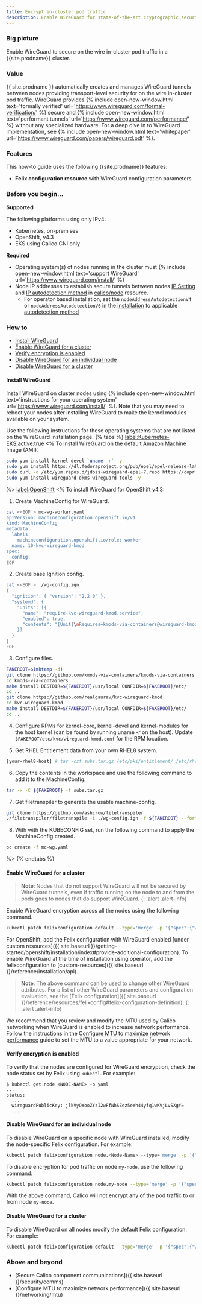 ```yaml
---
title: Encrypt in-cluster pod traffic
description: Enable WireGuard for state-of-the-art cryptographic security between pods for Calico clusters.
---
```


### Big picture

Enable WireGuard to secure on the wire in-cluster pod traffic in a {{site.prodname}} cluster.

### Value

{{ site.prodname }} automatically creates and manages WireGuard tunnels between nodes providing transport-level security for on the wire in-cluster pod traffic. WireGuard provides {% include open-new-window.html text='formally verified' url='https://www.wireguard.com/formal-verification/' %} secure and {% include open-new-window.html text='performant tunnels' url='https://www.wireguard.com/performance/' %} without any specialized hardware. For a deep dive in to WireGuard implementation, see {% include open-new-window.html text='whitepaper' url='https://www.wireguard.com/papers/wireguard.pdf' %}.

### Features

This how-to guide uses the following {{site.prodname}} features:

- **Felix configuration resource** with WireGuard configuration parameters

### Before you begin...

**Supported**

The following platforms using only IPv4:
- Kubernetes, on-premises
- OpenShift, v4.3
- EKS using Calico CNI only

**Required**

- Operating system(s) of nodes running in the cluster must {% include open-new-window.html text='support WireGuard' url='https://www.wireguard.com/install/' %}
- Node IP addresses to establish secure tunnels between nodes [IP Setting]({{site.baseurl}}/reference/node/configuration#ip-setting) and [IP autodetection method]({{site.baseurl}}/reference/node/configuration#ip-autodetection-methods) in [calico/node]({{site.baseurl}}/reference/node/configuration) resource.
    - For operator based installation, set the `nodeAddressAutodetectionV4` or `nodeAddressAutodetectionV6` in the [installation]({{site.baseurl}}/reference/installation/api) to applicable [autodetection method]({{site.baseurl}}/reference/installation/api#operator.tigera.io/v1.NodeAddressAutodetection)

### How to

- [Install WireGuard](#install-wireguard)
- [Enable WireGuard for a cluster](#enable-wireguard-for-a-cluster)
- [Verify encryption is enabled](#verify-encryption-is-enabled)
- [Disable WireGuard for an individual node](#disable-wireguard-for-an-individual-node)
- [Disable WireGuard for a cluster](#disable-wireguard-for-a-cluster)

#### Install WireGuard

Install WireGuard on cluster nodes using {% include open-new-window.html text='instructions for your operating system' url='https://www.wireguard.com/install/' %}. Note that you may need to reboot your nodes after installing WireGuard to make the kernel modules available on your system.

   Use the following instructions for these operating systems that are not listed on the WireGuard installation page.
{% tabs %}
<label:Kubernetes-EKS,active:true>
<%
To install WireGuard on the default Amazon Machine Image (AMI):

   ```bash
   sudo yum install kernel-devel-`uname -r` -y
   sudo yum install https://dl.fedoraproject.org/pub/epel/epel-release-latest-7.noarch.rpm -y
   sudo curl -o /etc/yum.repos.d/jdoss-wireguard-epel-7.repo https://copr.fedorainfracloud.org/coprs/jdoss/wireguard/repo/epel-7/jdoss-wireguard-epel-7.repo
   sudo yum install wireguard-dkms wireguard-tools -y
   ```
%>
<label:OpenShift>
<%
To install WireGuard for OpenShift v4.3:

   1. Create MachineConfig for WireGuard.
   ```bash
   cat <<EOF > mc-wg-worker.yaml
   apiVersion: machineconfiguration.openshift.io/v1
   kind: MachineConfig
   metadata:
     labels:
       machineconfiguration.openshift.io/role: worker
     name: 10-kvc-wireguard-kmod
   spec:
     config:
   EOF
   ```

   2. Create base Ignition config.
   ```bash
   cat <<EOF > ./wg-config.ign
   {
     "ignition": { "version": "2.2.0" },
     "systemd": {
       "units": [{
         "name": "require-kvc-wireguard-kmod.service",
         "enabled": true,
         "contents": "[Unit]\nRequires=kmods-via-containers@wireguard-kmod.service\n[Service]\nType=oneshot\nExecStart=/usr/bin/true\n\n[Install]\nWantedBy=multi-user.target"
       }]
     }
   }
   EOF
   ```

   3. Configure files.
   ```bash
   FAKEROOT=$(mktemp -d)
   git clone https://github.com/kmods-via-containers/kmods-via-containers
   cd kmods-via-containers
   make install DESTDIR=${FAKEROOT}/usr/local CONFDIR=${FAKEROOT}/etc/
   cd ..
   git clone https://github.com/realgaurav/kvc-wireguard-kmod
   cd kvc-wireguard-kmod
   make install DESTDIR=${FAKEROOT}/usr/local CONFDIR=${FAKEROOT}/etc/
   cd ..
   ```

   4. Configure RPMs for kernel-core, kernel-devel and kernel-modules for the host kernel (can be found by running uname -r on the host). Update `$FAKEROOT/etc/kvc/wireguard-kmod.conf` for the RPM location.

   5. Get RHEL Entitlement data from your own RHEL8 system.
   ```bash
   [your-rhel8-host] # tar -czf subs.tar.gz /etc/pki/entitlement/ /etc/rhsm/ /etc/yum.repos.d/redhat.repo
   ```

   6. Copy the contents in the workspace and use the following command to add it to the MachineConfig.
   ```bash
   tar -x -C ${FAKEROOT} -f subs.tar.gz
   ```

   7. Get filetranspiler to generate the usable machine-config.
   ```bash
   git clone https://github.com/ashcrow/filetranspiler
   ./filetranspiler/filetranspile -i ./wg-config.ign -f ${FAKEROOT} --format=yaml --dereference-symlinks | sed 's/^/     /' | (cat mc-wg-worker.yaml -) > mc-wg.yaml
   ```

   8. With with the KUBECONFIG set, run the following command to apply the MachineConfig created.
   ```bash
   oc create -f mc-wg.yaml
   ```
%>
{% endtabs %}

#### Enable WireGuard for a cluster

   > **Note**: Nodes that do not support WireGuard will not be secured by WireGuard tunnels, even if traffic running on the node to and from the pods goes to nodes that do support WireGuard.
   {: .alert .alert-info}

Enable WireGuard encryption across all the nodes using the following command.

   ```bash
kubectl patch felixconfiguration default --type='merge' -p '{"spec":{"wireguardEnabled":true}}'
   ```

   For OpenShift, add the Felix configuration with WireGuard enabled [under custom resources]({{ site.baseurl }}/getting-started/openshift/installation/index#provide-additional-configuration). To enable WireGuard at the time of installation using operator, add the felixconfiguration to [custom-resources]({{ site.baseurl }}/reference/installation/api).

   > **Note**: The above command can be used to change other WireGuard attributes. For a list of other WireGuard parameters and configuration evaluation, see the [Felix configuration]({{ site.baseurl }}/reference/resources/felixconfig#felix-configuration-definition).
   {: .alert .alert-info}

We recommend that you review and modify the MTU used by Calico networking when WireGuard is enabled to increase network performance. Follow the instructions in the [Configure MTU to maximize network performance]({{site.baseurl}}/networking/mtu) guide to set the MTU to a value appropriate for your network.

#### Verify encryption is enabled

To verify that the nodes are configured for WireGuard encryption, check the node status set by Felix using `kubectl`. For example:

   ```
   $ kubectl get node <NODE-NAME> -o yaml
   ...
   status:
     ...
     wireguardPublicKey: jlkVyQYooZYzI2wFfNhSZez5eWh44yfq1wKVjLvSXgY=
     ...
   ```

#### Disable WireGuard for an individual node

To disable WireGuard on a specific node with WireGuard installed, modify the node-specific Felix configuration. For example:

  ```bash
kubectl patch felixconfiguration node.<Node-Name> --type='merge' -p '{"spec":{"wireguardEnabled":false}}'
  ```

To disable encryption for pod traffic on node `my-node`, use the following command:

  ```bash
kubectl patch felixconfiguration node.my-node --type='merge' -p '{"spec":{"wireguardEnabled":false}}'
  ```

With the above command, Calico will not encrypt any of the pod traffic to or from node `my-node`.

#### Disable WireGuard for a cluster

To disable WireGuard on all nodes modify the default Felix configuration. For example:

  ```bash
kubectl patch felixconfiguration default --type='merge' -p '{"spec":{"wireguardEnabled":false}}'
  ```

### Above and beyond

- [Secure Calico component communications]({{ site.baseurl }}/security/comms)
- [Configure MTU to maximize network performance]({{ site.baseurl }}/networking/mtu)
